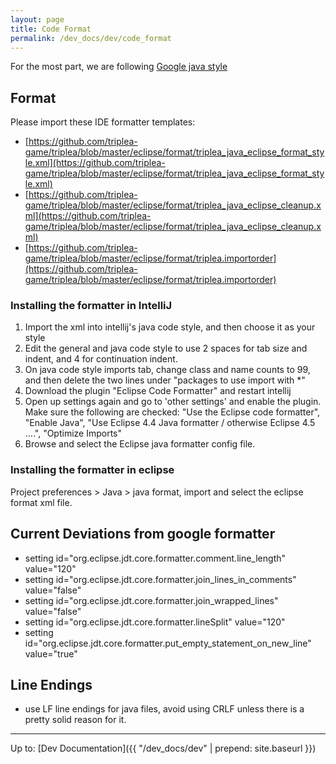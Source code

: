 ```yaml
---
layout: page
title: Code Format
permalink: /dev_docs/dev/code_format
---
```


For the most part, we are following [Google java style](http://google.github.io/styleguide/javaguide.html)

## Format
Please import these IDE formatter templates:

- [https://github.com/triplea-game/triplea/blob/master/eclipse/format/triplea_java_eclipse_format_style.xml](https://github.com/triplea-game/triplea/blob/master/eclipse/format/triplea_java_eclipse_format_style.xml)
- [https://github.com/triplea-game/triplea/blob/master/eclipse/format/triplea_java_eclipse_cleanup.xml](https://github.com/triplea-game/triplea/blob/master/eclipse/format/triplea_java_eclipse_cleanup.xml)
- [https://github.com/triplea-game/triplea/blob/master/eclipse/format/triplea.importorder](https://github.com/triplea-game/triplea/blob/master/eclipse/format/triplea.importorder)

### Installing the formatter in IntelliJ
1. Import the xml into intellij's java code style, and then choose it as your style
2. Edit the general and java code style to use 2 spaces for tab size and indent, and 4 for continuation indent.
3. On java code style imports tab, change class and name counts to 99, and then delete the two lines under "packages to use import with *"
4. Download the plugin "Eclipse Code Formatter" and restart intellij
5. Open up settings again and go to 'other settings' and enable the plugin. Make sure the following are checked: "Use the Eclipse code formatter", "Enable Java", "Use Eclipse 4.4 Java formatter / otherwise Eclipse 4.5 ....", "Optimize Imports"
6. Browse and select the Eclipse java formatter config file.

### Installing the formatter in eclipse
Project preferences > Java > java format, import and select the eclipse format xml file.

## Current Deviations from google formatter
- setting id="org.eclipse.jdt.core.formatter.comment.line_length" value="120"
- setting id="org.eclipse.jdt.core.formatter.join_lines_in_comments" value="false"
- setting id="org.eclipse.jdt.core.formatter.join_wrapped_lines" value="false"
- setting id="org.eclipse.jdt.core.formatter.lineSplit" value="120"
- setting id="org.eclipse.jdt.core.formatter.put_empty_statement_on_new_line" value="true"

## Line Endings
- use LF line endings for java files, avoid using CRLF unless there is a pretty solid reason for it.

--------

Up to: [Dev Documentation]({{ "/dev_docs/dev" | prepend: site.baseurl }})
